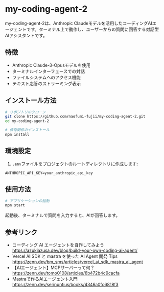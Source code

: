 # my-coding-agent-2

my-coding-agent-2は、Anthropic Claudeモデルを活用したコーディングAIエージェントです。ターミナル上で動作し、ユーザーからの質問に回答する対話型AIアシスタントです。

## 特徴

- Anthropic Claude-3-Opusモデルを使用
- ターミナルインターフェースでの対話
- ファイルシステムへのアクセス機能
- テキスト応答のストリーミング表示

## インストール方法

```bash
# リポジトリのクローン
git clone https://github.com/naofumi-fujii/my-coding-agent-2.git
cd my-coding-agent-2

# 依存関係のインストール
npm install
```

## 環境設定

1. `.env`ファイルをプロジェクトのルートディレクトリに作成します:

```env
ANTHROPIC_API_KEY=your_anthropic_api_key
```

## 使用方法

```bash
# アプリケーションの起動
npm start
```

起動後、ターミナルで質問を入力すると、AIが回答します。

## 参考リンク

- コーディング AI エージェントを自作してみよう https://azukiazusa.dev/blog/build-your-own-coding-ai-agent/
- Vercel AI SDK と mastra を使った AI Agent 開発 Tips https://zenn.dev/bm_sms/articles/vercel_ai_sdk_mastra_ai_agent
- 【AIエージェント】MCPサーバーって何？ https://zenn.dev/tomo0108/articles/6b472b4c9cacfa
- Mastraで作るAIエージェント入門 https://zenn.dev/serinuntius/books/4346a0fc6818f3
